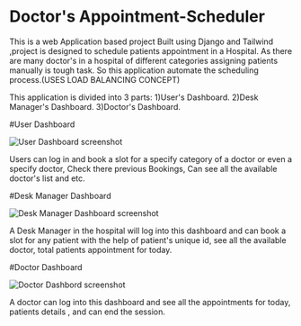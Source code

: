 
# Doctor's Appointment-Scheduler 

This is a web Application based project Built using Django and Tailwind ,project is designed to schedule patients appointment in a Hospital. As there are many doctor's in a hospital of different categories assigning patients manually is tough task. So this application automate the scheduling process.(USES LOAD BALANCING CONCEPT)

This application is divided into 3 parts:
1)User's Dashboard.
2)Desk Manager's Dashboard.
3)Doctor's Dashboard.

#User Dashboard

![User Dashboard screenshot](https://github.com/priyansudash03/Queue-management/assets/108187409/c6d7b6bf-67c3-4be8-8442-c014e4263632)

Users can log in and book a slot for a specify category of a doctor or even a specify doctor, Check there previous Bookings, Can see all the available doctor's list and etc.

#Desk Manager Dashboard

![Desk Manager Dashboard screenshot](https://github.com/priyansudash03/Queue-management/assets/108187409/ca47e0a6-d118-4bc8-8042-cabaf2a23845)

A Desk Manager in the hospital will log into this dashboard and can book a slot for any patient with the help of patient's unique id, see all the available doctor, total patients appointment for today.

#Doctor Dashboard

![Doctor Dashbord screenshot](https://github.com/priyansudash03/Queue-management/assets/108187409/62a25103-fad2-46e8-8893-f1fcc80c1ac0)

A doctor can log into this dashboard and see all the appointments for today, patients details , and can end the session.

